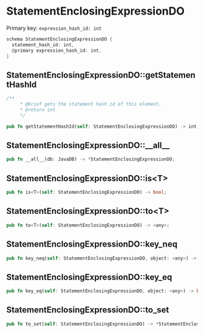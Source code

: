 # StatementEnclosingExpressionDO

Primary key: `expression_hash_id: int`

```rust
schema StatementEnclosingExpressionDO {
  statement_hash_id: int,
  @primary expression_hash_id: int,
}
```
## StatementEnclosingExpressionDO::getStatementHashId

```rust
/**
     * @brief gets the statement hash id of this element.
     * @return int
     */
```
```rust
pub fn getStatementHashId(self: StatementEnclosingExpressionDO) -> int;
```
## StatementEnclosingExpressionDO::\_\_all\_\_

```rust
pub fn __all__(db: JavaDB) -> *StatementEnclosingExpressionDO;
```
## StatementEnclosingExpressionDO::is\<T\>

```rust
pub fn is<T>(self: StatementEnclosingExpressionDO) -> bool;
```
## StatementEnclosingExpressionDO::to\<T\>

```rust
pub fn to<T>(self: StatementEnclosingExpressionDO) -> <any>;
```
## StatementEnclosingExpressionDO::key\_neq

```rust
pub fn key_neq(self: StatementEnclosingExpressionDO, object: <any>) -> bool;
```
## StatementEnclosingExpressionDO::key\_eq

```rust
pub fn key_eq(self: StatementEnclosingExpressionDO, object: <any>) -> bool;
```
## StatementEnclosingExpressionDO::to\_set

```rust
pub fn to_set(self: StatementEnclosingExpressionDO) -> *StatementEnclosingExpressionDO;
```
